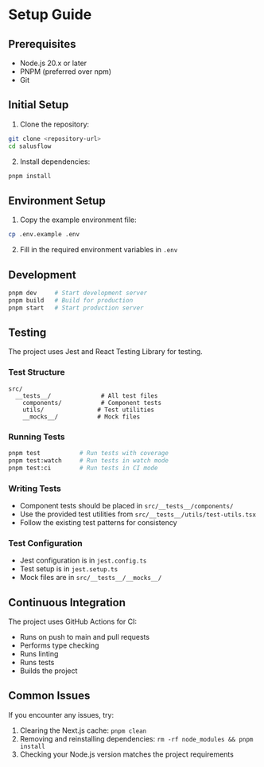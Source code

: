 # Setup Guide

## Prerequisites
- Node.js 20.x or later
- PNPM (preferred over npm)
- Git

## Initial Setup
1. Clone the repository:
```bash
git clone <repository-url>
cd salusflow
```

2. Install dependencies:
```bash
pnpm install
```

## Environment Setup
1. Copy the example environment file:
```bash
cp .env.example .env
```

2. Fill in the required environment variables in `.env`

## Development
```bash
pnpm dev     # Start development server
pnpm build   # Build for production
pnpm start   # Start production server
```

## Testing
The project uses Jest and React Testing Library for testing.

### Test Structure
```
src/
  __tests__/              # All test files
    components/           # Component tests
    utils/               # Test utilities
    __mocks__/           # Mock files
```

### Running Tests
```bash
pnpm test           # Run tests with coverage
pnpm test:watch     # Run tests in watch mode
pnpm test:ci        # Run tests in CI mode
```

### Writing Tests
- Component tests should be placed in `src/__tests__/components/`
- Use the provided test utilities from `src/__tests__/utils/test-utils.tsx`
- Follow the existing test patterns for consistency

### Test Configuration
- Jest configuration is in `jest.config.ts`
- Test setup is in `jest.setup.ts`
- Mock files are in `src/__tests__/__mocks__/`

## Continuous Integration
The project uses GitHub Actions for CI:
- Runs on push to main and pull requests
- Performs type checking
- Runs linting
- Runs tests
- Builds the project

## Common Issues
If you encounter any issues, try:
1. Clearing the Next.js cache: `pnpm clean`
2. Removing and reinstalling dependencies: `rm -rf node_modules && pnpm install`
3. Checking your Node.js version matches the project requirements
